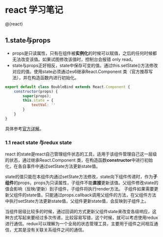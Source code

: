 # react 学习笔记
@(react)
## 1.state与props
- props是只读属性，只有在组件被**实例化**的时候可以赋值，之后的任何时候都无法改变该值。如果试图修改该值时，控制台会报错 only read。
- state与props正好相反，state中保存可变的值。通过this.setState()方法修改对应的值。使用state必须通过es6继承React.Component 类（官方推荐写法），并在构造函数内进行初始化。
```javascript
export default class BoubleBind extends React.Component {
    constructor(props) {
        super(props);
        this.state = {
            textVal: ''
        }
    }
}
```
具体参考[官方详解](https://facebook.github.io/react/docs/state-and-lifecycle.html)。
### 1.1 react state 与redux state
react 的state是react自己管理组件状态的工具，适用于该组件管理自己这一层级的状态，通过继承React.Component 类，在构造函数**constructor**中进行初始化，在各自事件中通过setState方法更新state值。

state的值只能在本组件内通过setState方法修改，state向下组件传递时，作为**子组件**的props，props为只读属性，子组件不能**直接**更新该值。父组件修改state的值会影响（反映/更新）到子组件，子组件将执行render方法。
子组件如果需要更新父组件的state值，只能通过props.callback调用父组件的方法，在父组件方法中执行setState方法更新state值，父组件更新state值，会反映到子组件上。

当组件层级比较多的时候，通过回调的方式更新父组件state来改变各级响应，这种方式写起来要经过多次传递，比较容易写错，这个时候，就可以考虑使用redux进行通信。redux可以理解为一个全局的状态管理工具，主要用于组件之间相互通信，尤其是没有关联关系组件之间的通信。


